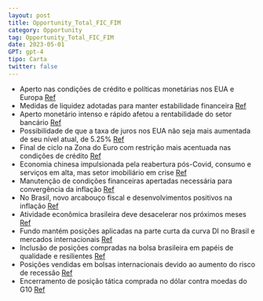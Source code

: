 ```yaml
---
layout: post
title: Opportunity_Total_FIC_FIM
category: Opportunity
tag: Opportunity_Total_FIC_FIM
date: 2023-05-01
GPT: gpt-4
tipo: Carta
twitter: false
---
```


- Aperto nas condições de crédito e políticas monetárias nos EUA e Europa
<a href="#" onclick="search_on_pdf('na curva de juros de algumas economias avançadas. Nos EUA em particular, os choques no sistema fina')">Ref</a>
- Medidas de liquidez adotadas para manter estabilidade financeira
<a href="#" onclick="search_on_pdf('EUA e na Europa para a manutenção da estabilidade financeira. Estas medidas, construídas em respost')">Ref</a>
- Aperto monetário intenso e rápido afetou a rentabilidade do setor bancário
<a href="#" onclick="search_on_pdf('mas não isolam o sistema do problema original: um aperto monetário intenso e rápido que afetou a re')">Ref</a>
- Possibilidade de que a taxa de juros nos EUA não seja mais aumentada de seu nível atual, de 5.25%
<a href="#" onclick="search_on_pdf('clara que há grandes chances de que a taxa de juros não seja mais aumentada de seu nível atual, de ')">Ref</a>
- Final de ciclo na Zona do Euro com restrição mais acentuada nas condições de crédito
<a href="#" onclick="search_on_pdf('ocorrendo aparentemente uma restrição mais acentuada nas condições de crédito. De forma análoga aos')">Ref</a>
- Economia chinesa impulsionada pela reabertura pós-Covid, consumo e serviços em alta, mas setor imobiliário em crise
<a href="#" onclick="search_on_pdf('chinesa tem mostrado uma recuperação impulsionada pela reabertura da economia pós-Covid, que se car')">Ref</a>
- Manutenção de condições financeiras apertadas necessária para convergência da inflação
<a href="#" onclick="search_on_pdf('de condições financeiras apertadas parece necessária, dado o desafio de convergência da inflação em')">Ref</a>
- No Brasil, novo arcabouço fiscal e desenvolvimentos positivos na inflação
<a href="#" onclick="search_on_pdf('novos focos de stress no sistema financeiro, o que poderia antecipar o início do ciclo de relaxamen')">Ref</a>
- Atividade econômica brasileira deve desacelerar nos próximos meses
<a href="#" onclick="search_on_pdf('na parte curta da curva DI. Na nossa visão, a atividade econômica deve desacelerar sensivelmente no')">Ref</a>
- Fundo mantém posições aplicadas na parte curta da curva DI no Brasil e mercados internacionais
<a href="#" onclick="search_on_pdf('importante para a possibilidade de início do ciclo de cortes na Selic a partir do terceiro ou quart')">Ref</a>
- Inclusão de posições compradas na bolsa brasileira em papéis de qualidade e resilientes
<a href="#" onclick="search_on_pdf('Neste contexto, a confirmação da manutenção da meta de inflação poderia abrir espaço para o COPOM i')">Ref</a>
- Posições vendidas em bolsas internacionais devido ao aumento do risco de recessão
<a href="#" onclick="search_on_pdf('em curso sobre a atividade econômica. Mantemos também posições vendidas em bolsas internacionais pe')">Ref</a>
- Encerramento de posição tática comprada no dólar contra moedas do G10
<a href="#" onclick="search_on_pdf('posição tática comprados no dólar contra moedas do G10.CARTA DO GESTOR | MAIO 2023Ouvidoria Opport')">Ref</a>
